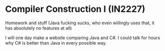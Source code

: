# Compiler Construction I (IN2227)

Homework and stuff (Java fucking sucks, who even willingly uses that, it has absolutely no features at all)

I will one day make a website comparing Java and C#. I could talk for hours why C# is better than Java in every possible way.